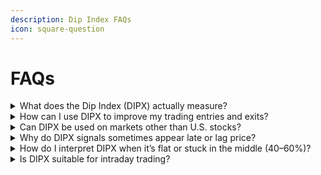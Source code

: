 ```yaml
---
description: Dip Index FAQs
icon: square-question
---
```


# FAQs

<details>

<summary>What does the Dip Index (DIPX) actually measure?</summary>

The **Dip Index (DIPX)** measures the percentage of components within a financial index or basket that are trading above a selected moving average (e.g., 50, 100, or 200-period).

For example:

* If **85%** of S\&P 500 stocks are above their 200-day moving average, DIPX will read **85%**.
* If only **15%** are above it, DIPX shows **15%**, indicating widespread weakness.

Unlike price-based indicators, DIPX reveals **internal market health** — whether price moves are broad-based or driven by just a few stocks/assets.

{% hint style="info" %}
Use DIPX to assess the sustainability of trends, spot divergences, and identify extremes in market participation — across equities, ETFs, commodities, and more.
{% endhint %}

</details>

<details>

<summary>How can I use DIPX to improve my trading entries and exits?</summary>

DIPX helps time entries and exits by identifying **extreme breadth conditions** and **shifts in underlying momentum**.

Key strategies:

* **Buy Signal**: When DIPX rises **above the oversold level** (e.g., 20%), it suggests the market may be emerging from a broad sell-off — ideal for dip-buying in a bullish macro environment.
* **Sell/Slight-short Signal**: When DIPX falls **below the overbought level** (e.g., 80%), it warns that strength is waning — useful for taking profits or preparing for pullbacks.
* **Divergence Alerts**: If price makes a new high but DIPX fails to confirm, it signals weakening participation — often a precursor to reversal.

{% hint style="success" %}
Pro Tip: Always combine DIPX signals with **trend filters** (e.g., 200 MA), **momentum tools** (e.g., RSI), and **macro context** (e.g., VIX, M2) to increase reliability.
{% endhint %}

</details>

<details>

<summary>Can DIPX be used on markets other than U.S. stocks?</summary>

Yes. While DIPX was designed using U.S. equity indices, it is **universally applicable** to any market where a basket of tradable assets forms an index.

You can apply DIPX logic to:

* **Commodities** (e.g., energy, metals baskets)
* **Forex** (e.g., USD-strength composite, G10 currencies)
* **Crypto** (e.g., top 10 coins by market cap)
* **Sector ETFs** (e.g., technology, healthcare, financials)

{% hint style="info" %}
**Note:** Data availability depends on your broker/platform. Some group tickers (e.g., `S5COND`, `NQ_D`) may not be accessible on all systems.

As long as the underlying components update regularly, DIPX provides meaningful insight into **internal strength** — regardless of asset class.
{% endhint %}

</details>

<details>

<summary>Why do DIPX signals sometimes appear late or lag price?</summary>

DIPX is a **lagging but confirming indicator**, not a predictive one. This is by design.

Reasons for apparent delay:

* It uses **end-of-day data** aggregated from multiple components.
* It relies on **moving averages**, which smooth price action and react after changes occur.
* It measures **breadth**, not price — so it reflects participation shifts, not instant reversals.

How to handle lag:

* Use DIPX to **confirm** rather than predict moves.
* Wait for **price confirmation** (e.g., breakout, candle close) after a DIPX signal.
* Combine with faster oscillators like **RSI or MACD** for earlier warnings.

{% hint style="info" %}
Remember: Delayed signals often have **higher reliability** — DIPX filters out noise by focusing on sustained breadth shifts.
{% endhint %}

</details>

<details>

<summary>How do I interpret DIPX when it’s flat or stuck in the middle (40–60%)?</summary>

A DIPX value between **40% and 60%** indicates **neutral market participation** — neither overbought nor oversold.

This typically means:

* The market is in **balance** — no strong leadership.
* Trends may lack broad support, increasing the chance of **choppy or range-bound price action**.
* It’s a **transition phase**: either consolidating before a new move, or losing momentum after a trend.

What to do:

* **Reduce aggressive positioning** — avoid chasing entries.
* Watch for **breakouts from this range** — a move above 60% favors bulls; below 40% favors bears.
* Use this phase to **reassess your strategy**, update stop levels, or rotate into stronger-performing baskets.

Think of neutral DIPX like a coiled spring — direction isn't clear yet, but a move is likely building.

By understanding these core aspects of DIPX, you can apply it more effectively across timeframes and markets — turning breadth analysis into a powerful edge in your trading system.

</details>

<details>

<summary>Is DIPX suitable for intraday trading?</summary>

No.

</details>
